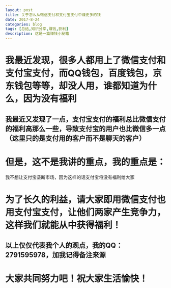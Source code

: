 ```yaml
---
layout: post
title: 关于怎么从微信支付和支付宝支付中赚更多的钱
date: 2017-8-24
categories: blog
tags: [总结,知识分享,赚钱,获利]
description: 这是一篇赚钱小秘籍
---
```


# 我最近发现，很多人都用上了微信支付和支付宝支付，而QQ钱包，百度钱包，京东钱包等等，却没人用，谁都知道为什么，因为没有福利

## 我最近又发现了一点，支付宝支付的福利总比微信支付的福利高那么一些，导致支付宝的用户也比微信多一点（这里只的是支付用的客户而不是聊天的客户）

# 但是，这不是我讲的重点，我的重点是：

我不想让支付宝垄断市场，因为这样的话支付宝将没有福利给大家

# 为了长久的利益，请大家即用微信支付也用支付宝支付，让他们两家产生竞争力，这样我们就能从中获得福利！

## 以上仅仅代表我个人的观点，我的QQ：2791595978，加我记得备注来源

# 大家共同努力吧！祝大家生活愉快！
